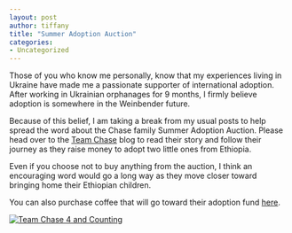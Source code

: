 ```yaml
---
layout: post
author: tiffany
title: "Summer Adoption Auction"
categories: 
- Uncategorized
---
```


Those of you who know me personally, know that my experiences living in Ukraine have made me a passionate supporter of international adoption. After working in Ukrainian orphanages for 9 months, I firmly believe adoption is somewhere in the Weinbender future.

Because of this belief, I am taking a break from my usual posts to help spread the word about the Chase family Summer Adoption Auction. Please head over to the [Team Chase](http://teamchase4andcounting.blogspot.com/) blog to read their story and follow their journey as they raise money to adopt two little ones from Ethiopia.

Even if you choose not to buy anything from the auction, I think an encouraging word would go a long way as they move closer toward bringing home their Ethiopian children.

You can also purchase coffee that will go toward their adoption fund [here](http://www.justlovecoffee.com/TeamChase).

[![Team Chase 4 and Counting](jekyll_uploads/2011/06/blogbackground-2-1.jpg)](http://teamchase4andcounting.blogspot.com/2011/05/welcome-summer-adoption-auction.html)